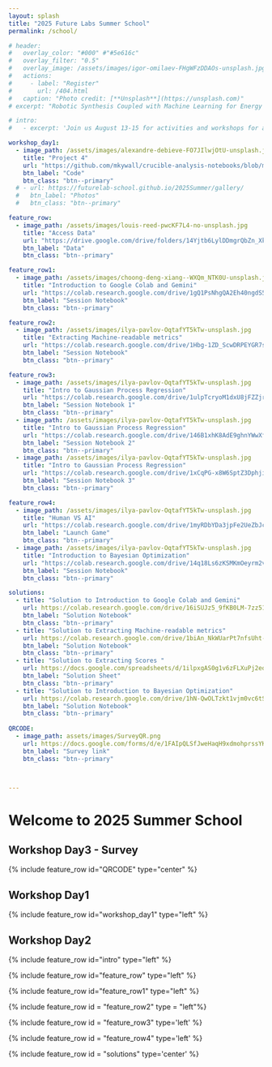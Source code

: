 ```yaml
---
layout: splash
title: "2025 Future Labs Summer School"
permalink: /school/

# header:
#   overlay_color: "#000" #"#5e616c"
#   overlay_filter: "0.5"
#   overlay_image: /assets/images/igor-omilaev-FHgWFzDDAOs-unsplash.jpg
#   actions:
#     - label: "Register"
#       url: /404.html
#   caption: "Photo credit: [**Unsplash**](https://unsplash.com)"
# excerpt: "Robotic Synthesis Coupled with Machine Learning for Energy Materials."

# intro: 
#   - excerpt: 'Join us August 13-15 for activities and workshops for applying Machine Learning to Material Science'

workshop_day1:
  - image_path: /assets/images/alexandre-debieve-FO7JIlwjOtU-unsplash.jpg
    title: "Project 4"
    url: "https://github.com/mkywall/crucible-analysis-notebooks/blob/main/general/summer_school_data_tutorial_updated.ipynb"
    btn_label: "Code"
    btn_class: "btn--primary"
  # - url: https://futurelab-school.github.io/2025Summer/gallery/
  #   btn_label: "Photos"
  #   btn_class: "btn--primary" 

feature_row:
  - image_path: /assets/images/louis-reed-pwcKF7L4-no-unsplash.jpg
    title: "Access Data"
    url: "https://drive.google.com/drive/folders/14Yjtb6LylDDmgrQbZn_Xk6BaclhLDksO"
    btn_label: "Data"
    btn_class: "btn--primary"

feature_row1:
  - image_path: /assets/images/choong-deng-xiang--WXQm_NTK0U-unsplash.jpg
    title: "Introduction to Google Colab and Gemini"
    url: "https://colab.research.google.com/drive/1gQ1PsNhgQA2Eh40ngdS5YW-N4_fsWZB3#scrollTo=0lor9TmqQvs6"
    btn_label: "Session Notebook"
    btn_class: "btn--primary"

feature_row2:
  - image_path: /assets/images/ilya-pavlov-OqtafYT5kTw-unsplash.jpg
    title: "Extracting Machine-readable metrics"
    url: "https://colab.research.google.com/drive/1Hbg-1ZD_ScwDRPEYGR7sLq0mshBlWqOc"
    btn_label: "Session Notebook"
    btn_class: "btn--primary"

feature_row3:
  - image_path: /assets/images/ilya-pavlov-OqtafYT5kTw-unsplash.jpg
    title: "Intro to Gaussian Process Regression"
    url: "https://colab.research.google.com/drive/1ulpTcryoM1dxU8jFZZjrk47oML5qucFd"
    btn_label: "Session Notebook 1"
    btn_class: "btn--primary"
  - image_path: /assets/images/ilya-pavlov-OqtafYT5kTw-unsplash.jpg
    title: "Intro to Gaussian Process Regression"
    url: "https://colab.research.google.com/drive/146B1xhK8AdE9ghnYWwXf5Q-hnFjbZafU"
    btn_label: "Session Notebook 2"
    btn_class: "btn--primary"
  - image_path: /assets/images/ilya-pavlov-OqtafYT5kTw-unsplash.jpg
    title: "Intro to Gaussian Process Regression"
    url: "https://colab.research.google.com/drive/1xCqPG-x8W6SptZ3DphjisZchx-yJ6gNo"
    btn_label: "Session Notebook 3"
    btn_class: "btn--primary"

feature_row4:
  - image_path: /assets/images/ilya-pavlov-OqtafYT5kTw-unsplash.jpg
    title: "Human VS AI"
    url: "https://colab.research.google.com/drive/1myRDbYDa3jpFe2UeZbJcL53v7RrE8E5I"
    btn_label: "Launch Game"
    btn_class: "btn--primary"
  - image_path: /assets/images/ilya-pavlov-OqtafYT5kTw-unsplash.jpg
    title: "Introduction to Bayesian Optimization"
    url: "https://colab.research.google.com/drive/14q18Ls6zKSMKmOeyrm2vBpROWCa_WELf"
    btn_label: "Session Notebook"
    btn_class: "btn--primary"

solutions:
  - title: "Solution to Introduction to Google Colab and Gemini"
    url: https://colab.research.google.com/drive/16iSUJz5_9fKB0LM-7zz51ci8ddHs0zFn
    btn_label: "Solution Notebook"
    btn_class: "btn--primary"
  - title: "Solution to Extracting Machine-readable metrics"
    url: https://colab.research.google.com/drive/1biAn_NkWUarPt7nfsUht-MSeF7wBX72G 
    btn_label: "Solution Notebook"
    btn_class: "btn--primary"
  - title: "Solution to Extracting Scores "
    url: https://docs.google.com/spreadsheets/d/1ilpxgAS0g1v6zFLXuPj2eqEScVKSp4T8bKh_edRewzI/
    btn_label: "Solution Sheet"
    btn_class: "btn--primary"
  - title: "Solution to Introduction to Bayesian Optimization"
    url: https://colab.research.google.com/drive/1hN-QwOLTzkt1vjm0vc6tSXhCsobObwDB
    btn_label: "Solution Notebook"
    btn_class: "btn--primary"
  
QRCODE: 
  - image_path: assets/images/SurveyQR.png 
    url: https://docs.google.com/forms/d/e/1FAIpQLSfJweHaqH9xdmohprssYKauBgzNBbyPSLYOEMUAYcMd3GR4Ag/viewform?usp=sharing&ouid=100785848060605127812
    btn_label: "Survey link"
    btn_class: "btn--primary"



---
```

# Welcome to 2025 Summer School
## Workshop Day3 - Survey
{% include feature_row id="QRCODE" type="center" %} 

## Workshop Day1 
<!-- Workshop Day 1-->
{% include feature_row id="workshop_day1" type="left" %} 

## Workshop Day2
<!-- Data -->
{% include feature_row id="intro" type="left" %} 

<!-- Introduction to Colab -->
{% include feature_row id="feature_row" type="left" %} 

<!-- Extracting ML readable  -->
{% include feature_row id="feature_row1" type="left" %} 

<!-- Intro to Gaussian -->
{% include feature_row id = "feature_row2" type = "left"%}

<!-- Intro to BO -->
{% include feature_row id = "feature_row3" type='left' %}

<!-- Introduction to BO -->
{% include feature_row id = "feature_row4" type='left' %}

<!-- Solution -->
{% include feature_row id = "solutions" type='center' %}

<!-- {% include feature_row id="feature_row4" type="center" %} One of the placeholders can be reading materials (not sure how to call it) but it can provide links to Shijing/my papers;-->


<!-- 
another placeholder can be info about preparing for the summer school/ good to know. here we will add safety information, min. PPE
another placeholder can be data that we generate during the summer school and openly share through the website
another placeholder can be codes that we share as part of the summer school -->

<!-- 
{% include feature_row id="feature_row2" type="left" %}

{% include feature_row id="feature_row3" type="right" %} -->

